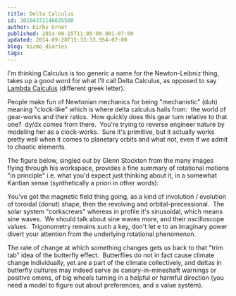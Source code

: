 ```yaml
---
title: Delta Calculus
id: 30104372148635588
author: Kirby Urner
published: 2014-08-15T11:05:00.001-07:00
updated: 2014-09-28T15:33:33.954-07:00
blog: bizmo_diaries
tags: 
---
```


I'm thinking Calculus is too generic a name for the Newton-Leibniz thing, takes up a good word for what I'll call Delta Calculus, as opposed to say [Lambda Calculus](http://worldgame.blogspot.com/2014/09/lambda-versus-delta.html) (different greek letter).

People make fun of Newtonian mechanics for being "mechanistic" (duh) meaning "clock-like" which is where delta calculus hails from:  the world of gear-works and their ratios.  How quickly does this gear turn relative to that one?  dy/dx comes from there.  You're trying to reverse engineer nature by modeling her as a clock-works.  Sure it's primitive, but it actually works pretty well when it comes to planetary orbits and what not, even if we admit to chaotic elements.

The figure below, singled out by Glenn Stockton from the many images flying through his workspace, provides a fine summary of rotational motions "in principle" i.e. what you'd expect just thinking about it, in a somewhat Kantian sense (synthetically a priori in other words):

You've got the magnetic field thing going, as a kind of involution / evolution of toroidal (donut) shape, then the revolving and orbital-precessional.  The solar system "corkscrews" whereas in profile it's sinusoidal, which means sine waves.  We should talk about sine waves more, and their oscilloscope values.  Trigonometry remains such a key, don't let e to an imaginary power divert your attention from the underlying rotational phenomenon.

The rate of change at which something changes gets us back to that "trim tab" idea of the butterfly effect.  Butterflies do not in fact cause climate change individually, yet are a part of the climate collectively, and deltas in butterfly cultures may indeed serve as canary-in-mineshaft warnings or positive omens, of big wheels turning in a helpful or harmful direction (you need a model to figure out about preferences, and a value system).